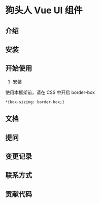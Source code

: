 # 狗头人 Vue UI 组件

## 介绍

## 安装
## 开始使用

1. 安装

使用本框架前，请在 CSS 中开启 border-box

```
*{box-sizing: border-box;}
```

## 文档

## 提问

## 变更记录

## 联系方式

## 贡献代码